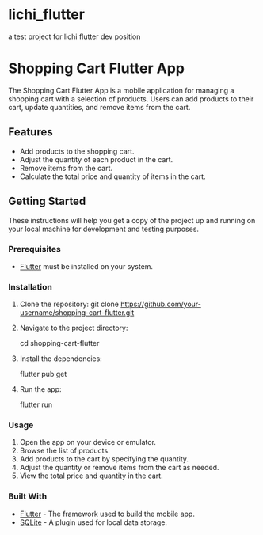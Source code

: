 # lichi_flutter

a test project for lichi flutter dev position

# Shopping Cart Flutter App

The Shopping Cart Flutter App is a mobile application for managing a shopping cart with a selection of products. Users can add products to their cart, update quantities, and remove items from the cart.

## Features

- Add products to the shopping cart.
- Adjust the quantity of each product in the cart.
- Remove items from the cart.
- Calculate the total price and quantity of items in the cart.

## Getting Started

These instructions will help you get a copy of the project up and running on your local machine for development and testing purposes.

### Prerequisites

- [Flutter](https://flutter.dev) must be installed on your system.

### Installation

1. Clone the repository:
    git clone https://github.com/your-username/shopping-cart-flutter.git

2. Navigate to the project directory:

    cd shopping-cart-flutter    

3. Install the dependencies:

    flutter pub get

4. Run the app:

    flutter run

### Usage

1. Open the app on your device or emulator.
2. Browse the list of products.
3. Add products to the cart by specifying the quantity.
4. Adjust the quantity or remove items from the cart as needed.
5. View the total price and quantity in the cart.

### Built With

- [Flutter](https://flutter.dev) - The framework used to build the mobile app.
- [SQLite](https://pub.dev/packages/sqflite) - A plugin used for local data storage.



